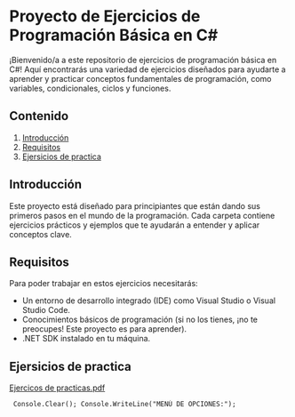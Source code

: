 # Proyecto de Ejercicios de Programación Básica en C#

¡Bienvenido/a a este repositorio de ejercicios de programación básica en C#! Aquí encontrarás una variedad de ejercicios diseñados para ayudarte a aprender y practicar conceptos fundamentales de programación, como variables, condicionales, ciclos y funciones.

## Contenido

1. [Introducción](#introducción)
2. [Requisitos](#requisitos)
3. [Ejersicios de practica](#ejercicios-de-practica)


## Introducción

Este proyecto está diseñado para principiantes que están dando sus primeros pasos en el mundo de la programación. Cada carpeta contiene ejercicios prácticos y ejemplos que te ayudarán a entender y aplicar conceptos clave.

## Requisitos

Para poder trabajar en estos ejercicios necesitarás:

- Un entorno de desarrollo integrado (IDE) como Visual Studio o Visual Studio Code.
- Conocimientos básicos de programación (si no los tienes, ¡no te preocupes! Este proyecto es para aprender).
- .NET SDK instalado en tu máquina.

## Ejersicios de practica
[Ejercicos de practicas.pdf](https://github.com/user-attachments/files/18310355/Ejercicos.de.practicas.pdf)

```plaintext
 Console.Clear(); Console.WriteLine("MENÚ DE OPCIONES:");

